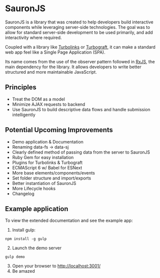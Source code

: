 # SauronJS
SauronJS is a library that was created to help developers build interactive components while leveraging server-side technologies. The goal was to allow for standard server-side development to be used primarily, and add interactivity where required.

Coupled with a library like [Turbolinks](https://github.com/turbolinks/turbolinks) or [Turbograft](https://github.com/Shopify/turbograft/), it can make a standard web app feel like a Single Page Application (SPA).

Its name comes from the use of the observer pattern followed in [RxJS](https://github.com/ReactiveX/rxjs), the main dependency for the library. It allows developers to write better structured and more maintainable JavaScript.

## Principles
- Treat the DOM as a model
- Minimize AJAX requests to backend
- Use SauronJS to build descriptive data flows and handle submission intelligently

## Potential Upcoming Improvements
- Demo application & Documentation
- Renaming data-fs -> data-sj
- Clearly defined method of passing data from the server to SauronJS
- Ruby Gem for easy installation
- Plugins for Turbolinks & Turbograft
- ECMAScript 6 w/ Babel for ESNext
- More base elements/components/events
- Set folder structure and import/exports
- Better instantiation of SauronJS
- More Lifecycle hooks
- Changelog


## Example application
To view the extended documentation and see the example app:

1. Install gulp:
  ```
  npm install -g gulp
  ```
2. Launch the demo server
  ```
  gulp demo
  ```
3. Open your browser to [http://localhost:3001/](http://localhost:3001/)
4. Be amazed

